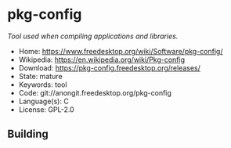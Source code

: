 # pkg-config

_Tool used when compiling applications and libraries._

- Home: https://www.freedesktop.org/wiki/Software/pkg-config/
- Wikipedia: https://en.wikipedia.org/wiki/Pkg-config
- Download: https://pkg-config.freedesktop.org/releases/
- State: mature
- Keywords: tool
- Code: git://anongit.freedesktop.org/pkg-config
- Language(s): C
- License: GPL-2.0

## Building
